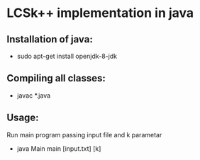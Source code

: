 # LCSk++ implementation in java

## Installation of java:
- sudo apt-get install openjdk-8-jdk

## Compiling all classes:
- javac *.java

## Usage:
Run main program passing input file and k parametar
- java Main main [input.txt] [k]
